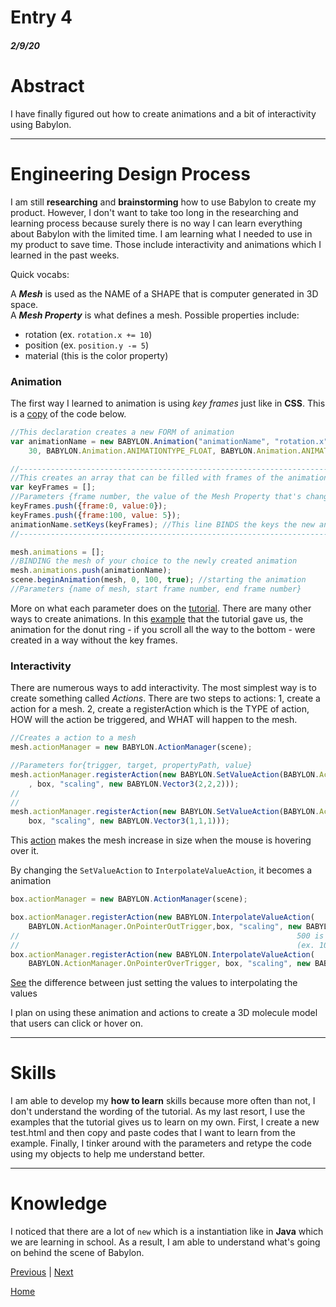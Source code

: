 # Entry 4
##### 2/9/20

# Abstract
I have finally figured out how to create animations and a bit of interactivity using Babylon.

---
# Engineering Design Process
I am still **researching** and **brainstorming** how to use Babylon to create my product. However, I don't want to take too long in the researching
and learning process because surely there is no way I can learn everything about Babylon with the limited time. I am learning what
I needed to use in my product to save time. Those include interactivity and animations which I learned in the past weeks.


Quick vocabs:

A ***Mesh*** is used as the NAME of a SHAPE that is computer generated in 3D space.<br>
A ***Mesh Property*** is what defines a mesh. Possible properties include:
* rotation (ex. `rotation.x += 10`)
* position (ex. `position.y -= 5`)
* material (this is the color property)


### Animation

The first way I learned to animation is using *key frames* just like in **CSS**.
This is a [copy](https://jsbin.com/femiciwicu/edit?html,css,js,output) of the code below.

```javascript
//This declaration creates a new FORM of animation
var animationName = new BABYLON.Animation("animationName", "rotation.x",
    30, BABYLON.Animation.ANIMATIONTYPE_FLOAT, BABYLON.Animation.ANIMATIONLOOPMODE_CYCLE);

//------------------------------------------------------------------------------------
//This creates an array that can be filled with frames of the animation just like CSS
var keyFrames = [];
//Parameters {frame number, the value of the Mesh Property that's changing}
keyFrames.push({frame:0, value:0});
keyFrames.push({frame:100, value: 5});
animationName.setKeys(keyFrames); //This line BINDS the keys the new animation created
//------------------------------------------------------------------------------------

mesh.animations = [];
//BINDING the mesh of your choice to the newly created animation
mesh.animations.push(animationName);
scene.beginAnimation(mesh, 0, 100, true); //starting the animation
//Parameters {name of mesh, start frame number, end frame number}
```

More on what each parameter does on the [tutorial](https://doc.babylonjs.com/babylon101/animations). There are many other ways to
create animations. In this [example](https://www.babylonjs-playground.com/#J19GYK#0) that the tutorial gave us, the animation for the
donut ring - if you scroll all the way to the bottom - were created in a way without the key frames.


### Interactivity
There are numerous ways to add interactivity. The most simplest way is to create something called *Actions*. There are two steps
to actions: 1, create a action for a mesh. 2, create a registerAction which is the TYPE of action, HOW will the action be
triggered, and WHAT will happen to the mesh.
```javascript
//Creates a action to a mesh
mesh.actionManager = new BABYLON.ActionManager(scene);

//Parameters for{trigger, target, propertyPath, value}
mesh.actionManager.registerAction(new BABYLON.SetValueAction(BABYLON.ActionManager.OnPointerOverTrigger
    , box, "scaling", new BABYLON.Vector3(2,2,2)));
//                                                                                  ^ OVER the mesh
//                                                                                  v NOT over the mesh
mesh.actionManager.registerAction(new BABYLON.SetValueAction(BABYLON.ActionManager.OnPointerOutTrigger,
    box, "scaling", new BABYLON.Vector3(1,1,1)));
```
This [action](https://jsbin.com/xenicesoci/edit?html,css,js,output) makes the mesh increase in size when the mouse is hovering over it.

By changing the `SetValueAction` to `InterpolateValueAction`, it becomes a animation

```javascript
box.actionManager = new BABYLON.ActionManager(scene);

box.actionManager.registerAction(new BABYLON.InterpolateValueAction(
    BABYLON.ActionManager.OnPointerOutTrigger,box, "scaling", new BABYLON.Vector3(1, 1, 1),500));
//                                                              500 is the animation duration^
//                                                              (ex. 1000 is 1 second)
box.actionManager.registerAction(new BABYLON.InterpolateValueAction(
    BABYLON.ActionManager.OnPointerOverTrigger, box, "scaling", new BABYLON.Vector3(2, 2, 2),500));
```
[See](https://jsbin.com/dumavefuma/edit?html,css,js,output) the difference between just setting the values to interpolating the values

I plan on using these animation and actions to create a 3D molecule model that users can click or hover on.

---
# Skills
I am able to develop my **how to learn** skills because more often than not, I don't understand the wording of the tutorial.
As my last resort, I use the examples that the tutorial gives us to learn on my own. First, I create a new test.html and then
copy and paste codes that I want to learn from the example. Finally, I tinker around with the parameters and retype the code using my
objects to help me understand better.

---
# Knowledge
I noticed that there are a lot of `new` which is a instantiation like in **Java** which we are learning in school. As a result,
I am able to understand what's going on behind the scene of Babylon.

[Previous](entry03.md) | [Next](entry05.md)

[Home](../README.md)
